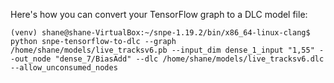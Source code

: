 Here's how you can convert your TensorFlow graph to a DLC model file:

`(venv) shane@shane-VirtualBox:~/snpe-1.19.2/bin/x86_64-linux-clang$ python snpe-tensorflow-to-dlc --graph /home/shane/models/live_tracksv6.pb --input_dim dense_1_input "1,55" --out_node "dense_7/BiasAdd" --dlc /home/shane/models/live_tracksv6.dlc --allow_unconsumed_nodes`
